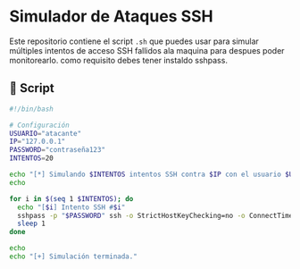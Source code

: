 
# Simulador de Ataques SSH

Este repositorio contiene el script `.sh` que puedes usar para simular múltiples intentos de acceso SSH fallidos ala maquina para despues  poder monitorearlo.
como requisito debes tener instaldo sshpass.

## 📜 Script

```bash
#!/bin/bash

# Configuración
USUARIO="atacante"
IP="127.0.0.1"
PASSWORD="contraseña123"
INTENTOS=20

echo "[*] Simulando $INTENTOS intentos SSH contra $IP con el usuario $USUARIO..."
echo

for i in $(seq 1 $INTENTOS); do
  echo "[$i] Intento SSH #$i"
  sshpass -p "$PASSWORD" ssh -o StrictHostKeyChecking=no -o ConnectTimeout=2 $USUARIO@$IP "echo 'Acceso SSH simulado: $i'"
  sleep 1
done

echo
echo "[+] Simulación terminada."
